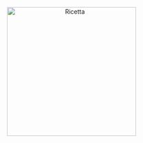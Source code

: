 <div align="center">
  <picture>
    <source srcset="https://github.com/misdh/ricetta/assets/149696768/b40ed95f-a6e0-434a-9a85-d190261862b2" media="(prefers-color-scheme: dark)">
    <img src="https://github.com/misdh/ricetta/assets/149696768/3e111f41-9387-484b-a6d3-3acff0997810" width="300 alt="Ricetta" title="Ricetta">
  </picture>
</div>
